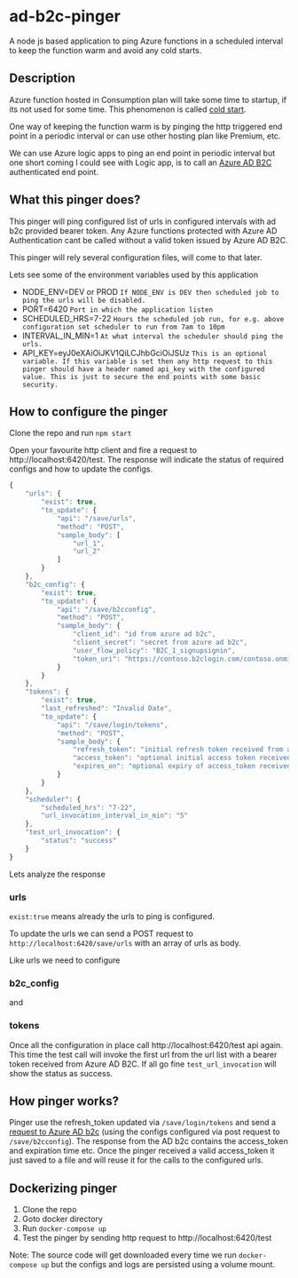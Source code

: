 # ad-b2c-pinger

A node js based application to ping Azure functions in a scheduled interval to keep the function warm and avoid any cold starts.

## Description

Azure function hosted in Consumption plan will take some time to startup, if its not used for some time. This phenomenon is called [cold start](https://azure.microsoft.com/en-in/blog/understanding-serverless-cold-start/).

One way of keeping the function warm is by pinging the http triggered end point in a periodic interval or can use other hosting plan like Premium, etc.

We can use Azure logic apps to ping an end point in periodic interval but one short coming I could see with Logic app, is to call an [Azure AD B2C](https://azure.microsoft.com/en-in/services/active-directory-b2c/) authenticated end point.

## What this pinger does?

This pinger will ping configured list of urls in configured intervals with ad b2c provided bearer token. Any Azure functions protected with Azure AD Authentication cant be called without a valid token issued by Azure AD B2C.

This pinger will rely several configuration files, will come to that later.

Lets see some of the environment variables used by this application

-   NODE_ENV=DEV or PROD `If NODE_ENV is DEV then scheduled job to ping the urls will be disabled.`
-   PORT=6420 `Port in which the application listen`
-   SCHEDULED_HRS=7-22 `Hours the scheduled job run, for e.g. above configuration set scheduler to run from 7am to 10pm`
-   INTERVAL_IN_MIN=1 `At what interval the scheduler should ping the urls.`
-   API_KEY=eyJ0eXAiOiJKV1QiLCJhbGciOiJSUz `This is an optional variable. If this variable is set then any http request to this pinger should have a header named api_key with the configured value. This is just to secure the end points with some basic security.`

## How to configure the pinger

Clone the repo and run `npm start`

Open your favourite http client and fire a request to http://localhost:6420/test. The response will indicate the status of required configs and how to update the configs.

```javascript
{
    "urls": {
        "exist": true,
        "to_update": {
            "api": "/save/urls",
            "method": "POST",
            "sample_body": [
                "url_1",
                "url_2"
            ]
        }
    },
    "b2c_config": {
        "exist": true,
        "to_update": {
            "api": "/save/b2cconfig",
            "method": "POST",
            "sample_body": {
                "client_id": "id from azure ad b2c",
                "client_secret": "secret from azure ad b2c",
                "user_flow_policy": "B2C_1_signupsignin",
                "token_uri": "https://contoso.b2clogin.com/contoso.onmicrosoft.com/oauth2/v2.0/token"
            }
        }
    },
    "tokens": {
        "exist": true,
        "last_refreshed": "Invalid Date",
        "to_update": {
            "api": "/save/login/tokens",
            "method": "POST",
            "sample_body": {
                "refresh_token": "initial refresh token received from azure ad b2c",
                "access_token": "optional initial access token received from azure ad b2c",
                "expires_on": "optional expiry of access_token received from azure ad b2c, e.g. 1578036500"
            }
        }
    },
    "scheduler": {
        "scheduled_hrs": "7-22",
        "url_invocation_interval_in_min": "5"
    },
    "test_url_invocation": {
        "status": "success"
    }
}
```

Lets analyze the response

### urls

`exist:true` means already the urls to ping is configured.

To update the urls we can send a POST request to `http://localhost:6420/save/urls` with an array of urls as body.

Like urls we need to configure

### b2c_config

and

### tokens

Once all the configuration in place call http://localhost:6420/test api again. This time the test call will invoke the first url from the url list with a bearer token received from Azure AD B2C. If all go fine `test_url_invocation` will show the status as success.

## How pinger works?

Pinger use the refresh_token updated via `/save/login/tokens` and send a [request to Azure AD b2c](https://docs.microsoft.com/en-us/azure/active-directory-b2c/active-directory-b2c-access-tokens) (using the configs configured via post request to `/save/b2cconfig`). The response from the AD b2c contains the access_token and expiration time etc. Once the pinger received a valid access_token it just saved to a file and will reuse it for the calls to the configured urls.

## Dockerizing pinger

1. Clone the repo
2. Goto docker directory
3. Run `docker-compose up`
4. Test the pinger by sending http request to http://localhost:6420/test

Note: The source code will get downloaded every time we run `docker-compose up` but the configs and logs are persisted using a volume mount.
